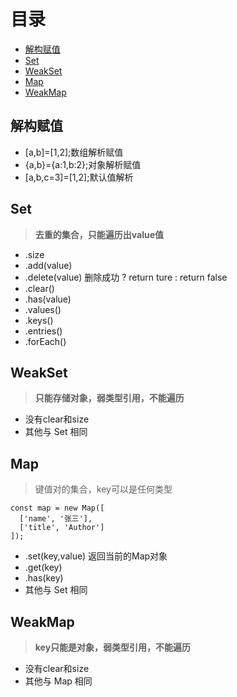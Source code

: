 
# 目录
- [解构赋值](#解构赋值)
- [Set](#set)
- [WeakSet](#weakset)
- [Map](#map)
- [WeakMap](#weakmap)

## 解构赋值
*	[a,b]=[1,2];数组解析赋值
*	{a,b}={a:1,b:2};对象解析赋值
*	[a,b,c=3]=[1,2];默认值解析

## Set

>**去重的集合，只能遍历出value值**
* 	.size
* 	.add(value)
* 	.delete(value) 删除成功 ? return ture : return false
* 	.clear()
* 	.has(value)
* 	.values()
*	.keys()
*	.entries()
*	.forEach()

## WeakSet
>**只能存储对象，弱类型引用，不能遍历**
*	没有clear和size
*	其他与 Set 相同


## Map
>键值对的集合，key可以是任何类型


```
const map = new Map([
  ['name', '张三'],
  ['title', 'Author']
]);
```

*	.set(key,value) 返回当前的Map对象
*	.get(key)
*	.has(key)
*   其他与 Set 相同

## WeakMap
>**key只能是对象，弱类型引用，不能遍历**
*	没有clear和size
*   其他与 Map 相同
	
	
	